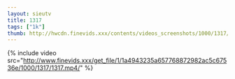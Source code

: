 ```yaml
--- 
layout: sieutv
title: 1317
tags: ["1k"]
thumb: http://hwcdn.finevids.xxx/contents/videos_screenshots/1000/1317/preview.mp4.jpg
---
```

{% include video src="http://www.finevids.xxx/get_file/1/1a4943235a657768872982ac5c67536e/1000/1317/1317.mp4/" %} 
